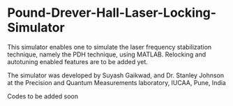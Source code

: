 # Pound-Drever-Hall-Laser-Locking-Simulator
This simulator enables one to simulate the laser frequency stabilization technique, namely the PDH technique, using MATLAB. Relocking and autotuning enabled features are to be added yet.

The simulator was developed by Suyash Gaikwad, and Dr. Stanley Johnson at the Precision and Quantum Measurements laboratory, IUCAA, Pune, India

Codes to be added soon
